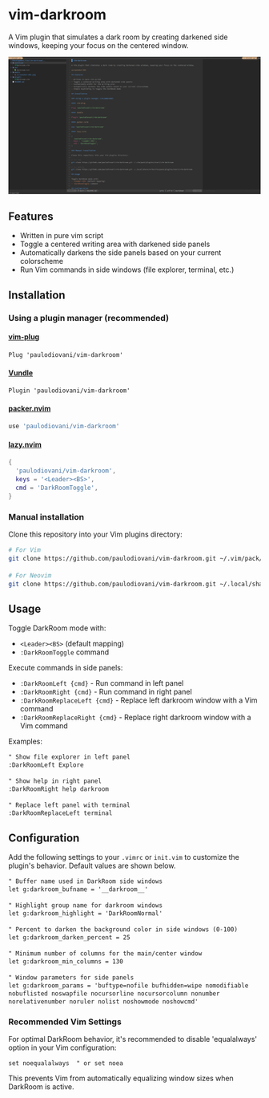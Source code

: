 # vim-darkroom

A Vim plugin that simulates a dark room by creating darkened side windows, keeping your focus on the centered window.

![screenshot-001](media/screenshot-001.png)

## Features

- Written in pure vim script
- Toggle a centered writing area with darkened side panels
- Automatically darkens the side panels based on your current colorscheme
- Run Vim commands in side windows (file explorer, terminal, etc.)

## Installation

### Using a plugin manager (recommended)

#### [vim-plug](https://github.com/junegunn/vim-plug)

```vim
Plug 'paulodiovani/vim-darkroom'
```

#### [Vundle](https://github.com/VundleVim/Vundle.vim)

```vim
Plugin 'paulodiovani/vim-darkroom'
```

#### [packer.nvim](https://github.com/wbthomason/packer.nvim)

```lua
use 'paulodiovani/vim-darkroom'
```

#### [lazy.nvim](https://github.com/folke/lazy.nvim)

```lua
{
  'paulodiovani/vim-darkroom',
  keys = '<Leader><BS>',
  cmd = 'DarkRoomToggle',
}
```

### Manual installation

Clone this repository into your Vim plugins directory:

```bash
# For Vim
git clone https://github.com/paulodiovani/vim-darkroom.git ~/.vim/pack/plugins/start/vim-darkroom

# For Neovim
git clone https://github.com/paulodiovani/vim-darkroom.git ~/.local/share/nvim/site/pack/plugins/start/vim-darkroom
```

## Usage

Toggle DarkRoom mode with:
- `<Leader><BS>` (default mapping)
- `:DarkRoomToggle` command

Execute commands in side panels:
- `:DarkRoomLeft {cmd}` - Run command in left panel
- `:DarkRoomRight {cmd}` - Run command in right panel
- `:DarkRoomReplaceLeft {cmd}` - Replace left darkroom window with a Vim command
- `:DarkRoomReplaceRight {cmd}` - Replace right darkroom window with a Vim command

Examples:
```vim
" Show file explorer in left panel
:DarkRoomLeft Explore

" Show help in right panel
:DarkRoomRight help darkroom

" Replace left panel with terminal
:DarkRoomReplaceLeft terminal
```

## Configuration

Add the following settings to your `.vimrc` or `init.vim` to customize the plugin's behavior.
Default values are shown below.

```vim
" Buffer name used in DarkRoom side windows
let g:darkroom_bufname = '__darkroom__'

" Highlight group name for darkroom windows
let g:darkroom_highlight = 'DarkRoomNormal'

" Percent to darken the background color in side windows (0-100)
let g:darkroom_darken_percent = 25

" Minimum number of columns for the main/center window
let g:darkroom_min_columns = 130

" Window parameters for side panels
let g:darkroom_params = 'buftype=nofile bufhidden=wipe nomodifiable nobuflisted noswapfile nocursorline nocursorcolumn nonumber norelativenumber noruler nolist noshowmode noshowcmd'
```

### Recommended Vim Settings

For optimal DarkRoom behavior, it's recommended to disable 'equalalways' option in your Vim configuration:

```vim
set noequalalways  " or set noea
```

This prevents Vim from automatically equalizing window sizes when DarkRoom is active.
